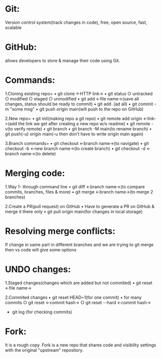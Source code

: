 # Git:
Version control system(track changes in code), free, open source, fast, scalable

# GitHub:
allows developers to store & manage their code using Git.

# Commands:
1.Cloning existing repo=
	• git clone <-HTTP link->
	• git status
		○ untracked
		○ modified
		○ staged
		○ unmodified
	• git add <-file name->(save all changes, status should be ready to commit)
	• git add .(ad all)
	• git commit -m "some msg"
	• git push origin main(will push to the repo on GitHub)

2.New repo=
	• git init(making repo a git repo)
	• git remote add origin <-link->(add the link we get after creating a new repo w/o readme)
	• git remote -v(to verify remote)
	• git branch
	• git branch -M main(to rename branch)
	• git push(-u) origin main(-u then don't have to write origin main again)

3.Branch commands=
	• git checkout <-branch name->(to navigate)
	• git checkout -b <-new branch name->(to create branch)
	• git checkout -d <-branch name->(to delete)

# Merging code:
1.Way 1- through command line
	• git diff <-branch name->(to compare commits, branches, files & more)
	• git merge <-branch name->(to merge 2 branches)

2.Create a PR(pull request) on GitHub
	• Have to generate a PR on GitHub & merge it there only
	• git pull origin main(for changes in local storage) 

# Resolving merge conflicts:
If change in same part in different branches and we are trying to git merge then vs code will give some options

# UNDO changes:
1.Staged changes(changes which are added but not commited)
	• git reset <-file name->

2.Commited changes
	• git reset HEAD~1(for one commit)
	• for many commits
		○ git reset <-commit hash->
		○ git reset --hard <-commit hash->


* git log (for checking commits)


# Fork:
It is a rough copy.
Fork is a new repo that shares code and visibility settings with the original "upstream" repository.
